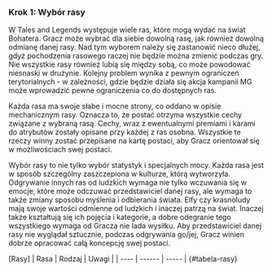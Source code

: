 ### Krok 1: Wybór rasy

W Tales and Legends występuje wiele ras, które mogą wydać na świat Bohatera. Gracz może wybrać dla siebie dowolną rasę, jak również dowolną odmianę danej rasy. Nad tym wyborem należy się zastanowić nieco dłużej, gdyż pochodzenia rasowego raczej nie będzie można zmienić podczas gry. Nie wszystkie rasy również lubią się między sobą, co może powodować niesnaski w drużynie. Kolejny problem wynika z pewnym ograniczeń terytorialnych - w zależności, gdzie będzie działa się akcja kampanii MG może wprowadzić pewne ograniczenia co do dostępnych ras. 

Każda rasa ma swoje słabe i mocne strony, co oddano w opisie mechanicznym rasy. Oznacza to, że postać otrzyma wszystkie cechy związane z wybraną rasą. Cechy, wraz z ewentualnymi premiami i karami do atrybutów zostały opisane przy każdej z ras osobna. Wszystkie te rzeczy winny zostać przepisane na kartę postaci, aby Gracz orientował się w możliwościach swej postaci.

Wybór rasy to nie tylko wybór statystyk i specjalnych mocy. Każda rasa jest w sposób szczególny zaszczepiona w kulturze, którą wytworzyła. Odgrywanie innych ras od ludzkich wymaga nie tylko wczuwania się w emocje, które może odczuwać przedstawiciel danej rasy, ale wymaga to także zmiany sposobu myślenia i odbierania świata. Elfy czy krasnoludy mają swoje wartości odmienne od ludzkich i inaczej patrzą na świat. Inaczej także kształtują się ich pojęcia i kategorie, a dobre odegranie tego wszystkiego wymaga od Gracza nie lada wysiłku. Aby przedstawiciel danej rasy nie wyglądał sztucznie, podczas odgrywania go/jej, Gracz winien dobrze opracować całą koncepcję swej postaci.

[Rasy]
| Rasa | Rodzaj | Uwagi |
| ---- | ------ | ----- |
{#tabela-rasy}